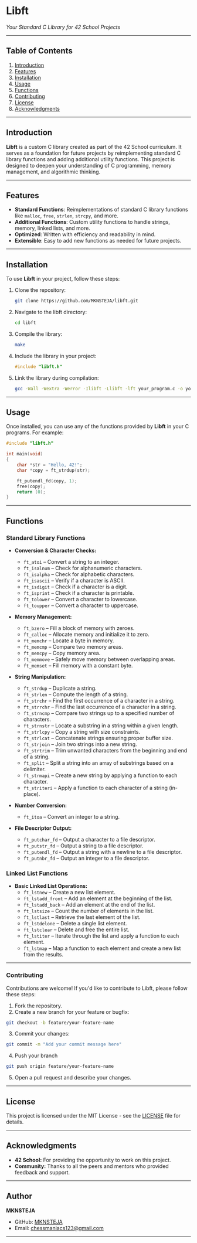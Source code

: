 # Libft
 
*Your Standard C Library for 42 School Projects*

---

## Table of Contents
1. [Introduction](#introduction)
2. [Features](#features)
3. [Installation](#installation)
4. [Usage](#usage)
5. [Functions](#functions)
6. [Contributing](#contributing)
7. [License](#license)
8. [Acknowledgments](#acknowledgments)
---

## Introduction

**Libft** is a custom C library created as part of the 42 School curriculum. It serves as a foundation for future projects by reimplementing standard C library functions and adding additional utility functions. This project is designed to deepen your understanding of C programming, memory management, and algorithmic thinking.

---

## Features

- **Standard Functions**: Reimplementations of standard C library functions like `malloc`, `free`, `strlen`, `strcpy`, and more.
- **Additional Functions**: Custom utility functions to handle strings, memory, linked lists, and more.
- **Optimized**: Written with efficiency and readability in mind.
- **Extensible**: Easy to add new functions as needed for future projects.

---

## Installation

To use **Libft** in your project, follow these steps:

1. Clone the repository:
   ```bash
   git clone https://github.com/MKNSTEJA/libft.git

2. Navigate to the libft directory:
    ```bash
    cd libft

3. Compile the library:
    ```bash
    make

4. Include the library in your project:
    ```c
    #include "libft.h"

5. Link the library during compilation:
    ```bash
    gcc -Wall -Wextra -Werror -Ilibft -Llibft -lft your_program.c -o your_program

---

## Usage

Once installed, you can use any of the functions provided by **Libft** in your C programs. For example:
  ```c
  #include "libft.h"

  int main(void)
  {
      char *str = "Hello, 42!";
      char *copy = ft_strdup(str);
  
      ft_putendl_fd(copy, 1);
      free(copy);
      return (0);
  }
  ```

---

## Functions

### Standard Library Functions

- **Conversion & Character Checks:**
  - `ft_atoi` – Convert a string to an integer.
  - `ft_isalnum` – Check for alphanumeric characters.
  - `ft_isalpha` – Check for alphabetic characters.
  - `ft_isascii` – Verify if a character is ASCII.
  - `ft_isdigit` – Check if a character is a digit.
  - `ft_isprint` – Check if a character is printable.
  - `ft_tolower` – Convert a character to lowercase.
  - `ft_toupper` – Convert a character to uppercase.

- **Memory Management:**
  - `ft_bzero` – Fill a block of memory with zeroes.
  - `ft_calloc` – Allocate memory and initialize it to zero.
  - `ft_memchr` – Locate a byte in memory.
  - `ft_memcmp` – Compare two memory areas.
  - `ft_memcpy` – Copy memory area.
  - `ft_memmove` – Safely move memory between overlapping areas.
  - `ft_memset` – Fill memory with a constant byte.

- **String Manipulation:**
  - `ft_strdup` – Duplicate a string.
  - `ft_strlen` – Compute the length of a string.
  - `ft_strchr` – Find the first occurrence of a character in a string.
  - `ft_strrchr` – Find the last occurrence of a character in a string.
  - `ft_strncmp` – Compare two strings up to a specified number of characters.
  - `ft_strnstr` – Locate a substring in a string within a given length.
  - `ft_strlcpy` – Copy a string with size constraints.
  - `ft_strlcat` – Concatenate strings ensuring proper buffer size.
  - `ft_strjoin` – Join two strings into a new string.
  - `ft_strtrim` – Trim unwanted characters from the beginning and end of a string.
  - `ft_split` – Split a string into an array of substrings based on a delimiter.
  - `ft_strmapi` – Create a new string by applying a function to each character.
  - `ft_striteri` – Apply a function to each character of a string (in-place).

- **Number Conversion:**
  - `ft_itoa` – Convert an integer to a string.

- **File Descriptor Output:**
  - `ft_putchar_fd` – Output a character to a file descriptor.
  - `ft_putstr_fd` – Output a string to a file descriptor.
  - `ft_putendl_fd` – Output a string with a newline to a file descriptor.
  - `ft_putnbr_fd` – Output an integer to a file descriptor.

### Linked List Functions

- **Basic Linked List Operations:**
  - `ft_lstnew` – Create a new list element.
  - `ft_lstadd_front` – Add an element at the beginning of the list.
  - `ft_lstadd_back` – Add an element at the end of the list.
  - `ft_lstsize` – Count the number of elements in the list.
  - `ft_lstlast` – Retrieve the last element of the list.
  - `ft_lstdelone` – Delete a single list element.
  - `ft_lstclear` – Delete and free the entire list.
  - `ft_lstiter` – Iterate through the list and apply a function to each element.
  - `ft_lstmap` – Map a function to each element and create a new list from the results.

---

### Contributing

Contributions are welcome! If you'd like to contribute to Libft, please follow these steps:

1. Fork the repository.
2. Create a new branch for your feature or bugfix:
  ```bash
  git checkout -b feature/your-feature-name
  ```

3. Commit your changes:
  ```bash
  git commit -m "Add your commit message here"
  ```

4. Push your branch
  ```bash
  git push origin feature/your-feature-name
  ```

5. Open a pull request and describe your changes.

---

## License

This project is licensed under the MIT License - see the [LICENSE](LICENSE) file for details.

---

## Acknowledgments

- **42 School:** For providing the opportunity to work on this project.
- **Community:** Thanks to all the peers and mentors who provided feedback and support.

---

## Author

**MKNSTEJA**

- GitHub: [MKNSTEJA](https://github.com/MKNSTEJA)
- Email: chessmaniacs123@gmail.com

---
